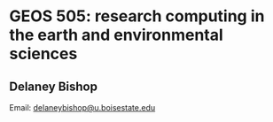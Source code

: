 # GEOS 505: research computing in the earth and environmental sciences

## Delaney Bishop

Email: [delaneybishop@u.boisestate.edu](delaneybishop@u.boisestate.edu)

